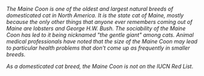 *The Maine Coon is one of the oldest and largest natural breeds of domesticated cat in North America. It is the state cat of Maine, mostly because the only other things that anyone ever remembers coming out of Maine are lobsters and George H.W. Bush. The sociability of the Maine Coon has led to it being nicknamed "the gentle giant" among cats. Animal medical professionals have noted that the size of the Maine Coon may lead to particular health problems that don't come up as frequently in smaller breeds.*

*As a domesticated cat breed, the Maine Coon is not on the IUCN Red List*.
